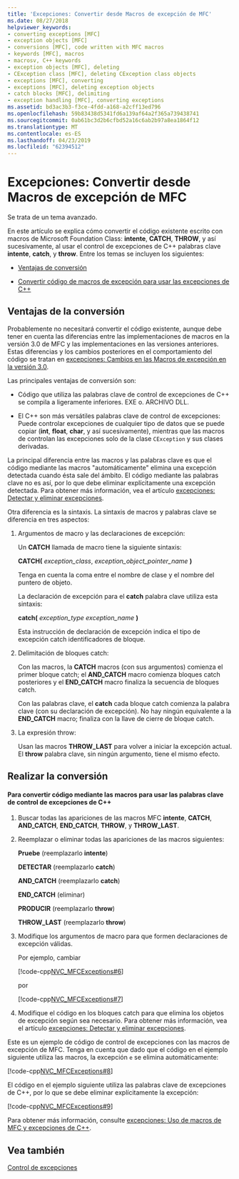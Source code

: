 ```yaml
---
title: 'Excepciones: Convertir desde Macros de excepción de MFC'
ms.date: 08/27/2018
helpviewer_keywords:
- converting exceptions [MFC]
- exception objects [MFC]
- conversions [MFC], code written with MFC macros
- keywords [MFC], macros
- macrosv, C++ keywords
- exception objects [MFC], deleting
- CException class [MFC], deleting CException class objects
- exceptions [MFC], converting
- exceptions [MFC], deleting exception objects
- catch blocks [MFC], delimiting
- exception handling [MFC], converting exceptions
ms.assetid: bd3ac3b3-f3ce-4fdd-a168-a2cff13ed796
ms.openlocfilehash: 59b83438d5341fd6a139af64a2f365a739438741
ms.sourcegitcommit: 0ab61bc3d2b6cfbd52a16c6ab2b97a8ea1864f12
ms.translationtype: MT
ms.contentlocale: es-ES
ms.lasthandoff: 04/23/2019
ms.locfileid: "62394512"
---
```

# <a name="exceptions-converting-from-mfc-exception-macros"></a>Excepciones: Convertir desde Macros de excepción de MFC

Se trata de un tema avanzado.

En este artículo se explica cómo convertir el código existente escrito con macros de Microsoft Foundation Class: **intente**, **CATCH**, **THROW**, y así sucesivamente, al usar el control de excepciones de C++ palabras clave **intente**, **catch**, y **throw**. Entre los temas se incluyen los siguientes:

- [Ventajas de conversión](#_core_advantages_of_converting)

- [Convertir código de macros de excepción para usar las excepciones de C++](#_core_doing_the_conversion)

##  <a name="_core_advantages_of_converting"></a> Ventajas de la conversión

Probablemente no necesitará convertir el código existente, aunque debe tener en cuenta las diferencias entre las implementaciones de macros en la versión 3.0 de MFC y las implementaciones en las versiones anteriores. Estas diferencias y los cambios posteriores en el comportamiento del código se tratan en [excepciones: Cambios en las Macros de excepción en la versión 3.0](../mfc/exceptions-changes-to-exception-macros-in-version-3-0.md).

Las principales ventajas de conversión son:

- Código que utiliza las palabras clave de control de excepciones de C++ se compila a ligeramente inferiores. EXE o. ARCHIVO DLL.

- El C++ son más versátiles palabras clave de control de excepciones: Puede controlar excepciones de cualquier tipo de datos que se puede copiar (**int**, **float**, **char**, y así sucesivamente), mientras que las macros de controlan las excepciones solo de la clase `CException` y sus clases derivadas.

La principal diferencia entre las macros y las palabras clave es que el código mediante las macros "automáticamente" elimina una excepción detectada cuando ésta sale del ámbito. El código mediante las palabras clave no es así, por lo que debe eliminar explícitamente una excepción detectada. Para obtener más información, vea el artículo [excepciones: Detectar y eliminar excepciones](../mfc/exceptions-catching-and-deleting-exceptions.md).

Otra diferencia es la sintaxis. La sintaxis de macros y palabras clave se diferencia en tres aspectos:

1. Argumentos de macro y las declaraciones de excepción:

   Un **CATCH** llamada de macro tiene la siguiente sintaxis:

   **CATCH(** *exception_class*, *exception_object_pointer_name* **)**

   Tenga en cuenta la coma entre el nombre de clase y el nombre del puntero de objeto.

   La declaración de excepción para el **catch** palabra clave utiliza esta sintaxis:

   **catch(** *exception_type* *exception_name* **)**

   Esta instrucción de declaración de excepción indica el tipo de excepción catch identificadores de bloque.

2. Delimitación de bloques catch:

   Con las macros, la **CATCH** macros (con sus argumentos) comienza el primer bloque catch; el **AND_CATCH** macro comienza bloques catch posteriores y el **END_CATCH** macro finaliza la secuencia de bloques catch.

   Con las palabras clave, el **catch** cada bloque catch comienza la palabra clave (con su declaración de excepción). No hay ningún equivalente a la **END_CATCH** macro; finaliza con la llave de cierre de bloque catch.

3. La expresión throw:

   Usan las macros **THROW_LAST** para volver a iniciar la excepción actual. El **throw** palabra clave, sin ningún argumento, tiene el mismo efecto.

##  <a name="_core_doing_the_conversion"></a> Realizar la conversión

#### <a name="to-convert-code-using-macros-to-use-the-c-exception-handling-keywords"></a>Para convertir código mediante las macros para usar las palabras clave de control de excepciones de C++

1. Buscar todas las apariciones de las macros MFC **intente**, **CATCH**, **AND_CATCH**, **END_CATCH**, **THROW**, y **THROW_LAST**.

2. Reemplazar o eliminar todas las apariciones de las macros siguientes:

   **Pruebe** (reemplazarlo **intente**)

   **DETECTAR** (reemplazarlo **catch**)

   **AND_CATCH** (reemplazarlo **catch**)

   **END_CATCH** (eliminar)

   **PRODUCIR** (reemplazarlo **throw**)

   **THROW_LAST** (reemplazarlo **throw**)

3. Modifique los argumentos de macro para que formen declaraciones de excepción válidas.

   Por ejemplo, cambiar

   [!code-cpp[NVC_MFCExceptions#6](../mfc/codesnippet/cpp/exceptions-converting-from-mfc-exception-macros_1.cpp)]

   por

   [!code-cpp[NVC_MFCExceptions#7](../mfc/codesnippet/cpp/exceptions-converting-from-mfc-exception-macros_2.cpp)]

4. Modifique el código en los bloques catch para que elimina los objetos de excepción según sea necesario. Para obtener más información, vea el artículo [excepciones: Detectar y eliminar excepciones](../mfc/exceptions-catching-and-deleting-exceptions.md).

Este es un ejemplo de código de control de excepciones con las macros de excepción de MFC. Tenga en cuenta que dado que el código en el ejemplo siguiente utiliza las macros, la excepción `e` se elimina automáticamente:

[!code-cpp[NVC_MFCExceptions#8](../mfc/codesnippet/cpp/exceptions-converting-from-mfc-exception-macros_3.cpp)]

El código en el ejemplo siguiente utiliza las palabras clave de excepciones de C++, por lo que se debe eliminar explícitamente la excepción:

[!code-cpp[NVC_MFCExceptions#9](../mfc/codesnippet/cpp/exceptions-converting-from-mfc-exception-macros_4.cpp)]

Para obtener más información, consulte [excepciones: Uso de macros de MFC y excepciones de C++](../mfc/exceptions-using-mfc-macros-and-cpp-exceptions.md).

## <a name="see-also"></a>Vea también

[Control de excepciones](../mfc/exception-handling-in-mfc.md)<br/>
